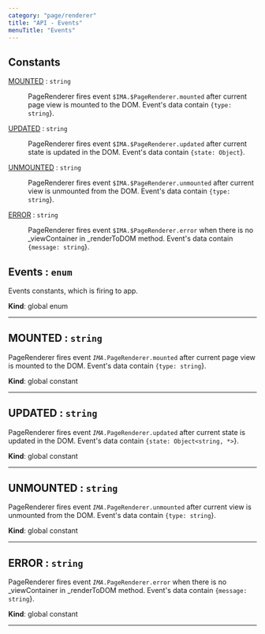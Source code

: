 ```yaml
---
category: "page/renderer"
title: "API - Events"
menuTitle: "Events"
---
```


## Constants

<dl>
<dt><a href="#MOUNTED">MOUNTED</a> : <code>string</code></dt>
<dd><p>PageRenderer fires event <code>$IMA.$PageRenderer.mounted</code> after
current page view is mounted to the DOM. Event&#39;s data contain
<code>{type: string</code>}.</p>
</dd>
<dt><a href="#UPDATED">UPDATED</a> : <code>string</code></dt>
<dd><p>PageRenderer fires event <code>$IMA.$PageRenderer.updated</code> after
current state is updated in the DOM. Event&#39;s data contain
<code>{state: Object<string, *></code>}.</p>
</dd>
<dt><a href="#UNMOUNTED">UNMOUNTED</a> : <code>string</code></dt>
<dd><p>PageRenderer fires event <code>$IMA.$PageRenderer.unmounted</code> after current view is
unmounted from the DOM. Event&#39;s data contain
<code>{type: string</code>}.</p>
</dd>
<dt><a href="#ERROR">ERROR</a> : <code>string</code></dt>
<dd><p>PageRenderer fires event <code>$IMA.$PageRenderer.error</code> when there is
no _viewContainer in _renderToDOM method. Event&#39;s data contain
<code>{message: string</code>}.</p>
</dd>
</dl>

## Events : <code>enum</code>&nbsp;<a name="Events" href="https://github.com/seznam/ima/blob/v17.12.1/packages/core/src/page/renderer/Events.js#L6" target="_blank"><span class="icon"><i class="fas fa-external-link-alt fa-xs"></i></span></a>
Events constants, which is firing to app.

**Kind**: global enum  

* * *

## MOUNTED : <code>string</code>&nbsp;<a name="MOUNTED" href="https://github.com/seznam/ima/blob/v17.12.1/packages/core/src/page/renderer/Events.js#L15" target="_blank"><span class="icon"><i class="fas fa-external-link-alt fa-xs"></i></span></a>
PageRenderer fires event <code>$IMA.$PageRenderer.mounted</code> after
current page view is mounted to the DOM. Event's data contain
<code>{type: string</code>}.

**Kind**: global constant  

* * *

## UPDATED : <code>string</code>&nbsp;<a name="UPDATED" href="https://github.com/seznam/ima/blob/v17.12.1/packages/core/src/page/renderer/Events.js#L25" target="_blank"><span class="icon"><i class="fas fa-external-link-alt fa-xs"></i></span></a>
PageRenderer fires event <code>$IMA.$PageRenderer.updated</code> after
current state is updated in the DOM. Event's data contain
<code>{state: Object<string, *></code>}.

**Kind**: global constant  

* * *

## UNMOUNTED : <code>string</code>&nbsp;<a name="UNMOUNTED" href="https://github.com/seznam/ima/blob/v17.12.1/packages/core/src/page/renderer/Events.js#L35" target="_blank"><span class="icon"><i class="fas fa-external-link-alt fa-xs"></i></span></a>
PageRenderer fires event <code>$IMA.$PageRenderer.unmounted</code> after current view is
unmounted from the DOM. Event's data contain
<code>{type: string</code>}.

**Kind**: global constant  

* * *

## ERROR : <code>string</code>&nbsp;<a name="ERROR" href="https://github.com/seznam/ima/blob/v17.12.1/packages/core/src/page/renderer/Events.js#L45" target="_blank"><span class="icon"><i class="fas fa-external-link-alt fa-xs"></i></span></a>
PageRenderer fires event <code>$IMA.$PageRenderer.error</code> when there is
no _viewContainer in _renderToDOM method. Event's data contain
<code>{message: string</code>}.

**Kind**: global constant  

* * *

